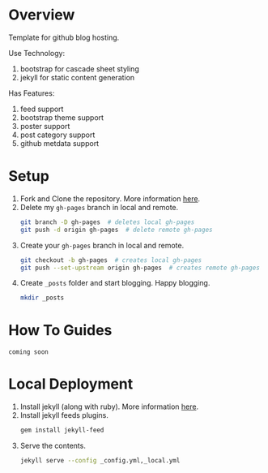 # Overview

Template for github blog hosting.

Use Technology:

1. bootstrap for cascade sheet styling
1. jekyll for static content generation

Has Features:

1. feed support
1. bootstrap theme support
1. poster support
1. post category support
1. github metdata support

# Setup

1. Fork and Clone the repository. More information [here](https://help.github.com/en/github/getting-started-with-github/fork-a-repo).
1. Delete my `gh-pages` branch in local and remote.
   ```bash
   git branch -D gh-pages  # deletes local gh-pages
   git push -d origin gh-pages  # delete remote gh-pages
   ```
1. Create your `gh-pages` branch in local and remote.
   ```bash
   git checkout -b gh-pages  # creates local gh-pages
   git push --set-upstream origin gh-pages  # creates remote gh-pages
   ```
1. Create `_posts` folder and start blogging. Happy blogging.
   ```bash
   mkdir _posts
   ```

# How To Guides

`coming soon`

# Local Deployment

1. Install jekyll (along with ruby). More information [here](https://jekyllrb.com/docs/installation/).
1. Install jekyll feeds plugins.
   ```bash
   gem install jekyll-feed
   ```
1. Serve the contents.
   ```bash
   jekyll serve --config _config.yml,_local.yml
   ```
